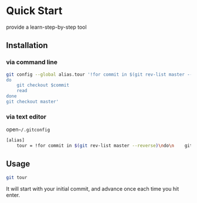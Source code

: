 # Quick Start

provide a learn-step-by-step tool

## Installation

### via command line

```bash
git config --global alias.tour '!for commit in $(git rev-list master --reverse)
do
    git checkout $commit
    read
done
git checkout master'
```

### via text editor 

open`~/.gitconfig`

```bash
[alias]
    tour = !for commit in $(git rev-list master --reverse)\ndo\n    git checkout $commit\n    read\ndone\ngit checkout master
```

## Usage

```bash
git tour
```
 It will start with your initial commit, and advance once each time you hit enter. 
